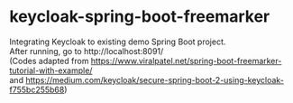 # keycloak-spring-boot-freemarker
 Integrating Keycloak to existing demo Spring Boot project.  
 After running, go to http://localhost:8091/  
 (Codes adapted from https://www.viralpatel.net/spring-boot-freemarker-tutorial-with-example/  
  and https://medium.com/keycloak/secure-spring-boot-2-using-keycloak-f755bc255b68)
